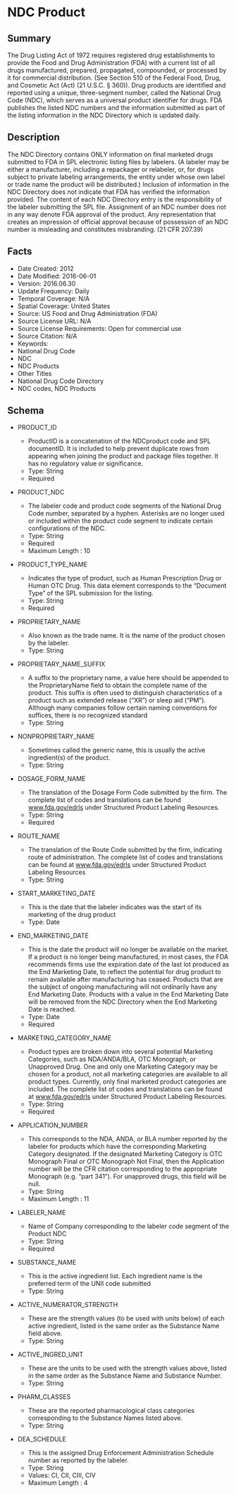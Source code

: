 # NDC Product

## Summary
The Drug Listing Act of 1972 requires registered drug establishments to provide the Food and Drug Administration (FDA) with a current list of all drugs manufactured, prepared, propagated, compounded, or processed by it for commercial distribution.  (See Section 510 of the Federal Food, Drug, and Cosmetic Act (Act) (21 U.S.C. § 360)). Drug products are identified and reported using a unique, three-segment number, called the National Drug Code (NDC), which serves as a universal product identifier for drugs. FDA publishes the listed NDC numbers and the information submitted as part of the listing information in the NDC Directory which is updated daily.

## Description
The NDC Directory contains ONLY information on final marketed drugs submitted to FDA in SPL electronic listing files by labelers. (A labeler may be either a manufacturer, including a repackager or relabeler, or, for drugs subject to private labeling arrangements, the entity under whose own label or trade name the product will be distributed.) Inclusion of information in the NDC Directory does not indicate that FDA has verified the information provided. The content of each NDC Directory entry is the responsibility of the labeler submitting the SPL file. Assignment of an NDC number does not in any way denote FDA approval of the product. Any representation that creates an impression of official approval because of possession of an NDC number is misleading and constitutes misbranding. (21 CFR 207.39)

## Facts
- Date Created: 2012
- Date Modified: 2016-06-01
- Version: 2016.06.30
- Update Frequency: Daily
- Temporal Coverage: N/A
- Spatial Coverage: United States
- Source: US Food and Drug Administration (FDA)
- Source License URL: N/A
- Source License Requirements: Open for commercial use
- Source Citation: N/A
- Keywords: 
 - National Drug Code
 - NDC
 - NDC Products
- Other Titles
 - National Drug Code Directory
 - NDC codes, NDC Products

## Schema
- PRODUCT_ID
  - ProductID is a concatenation of the NDCproduct code and SPL documentID. It is included to help prevent duplicate rows from appearing when joining the product and package files together.  It has no regulatory value or significance.
  - Type: String
  - Required

- PRODUCT_NDC
  - The labeler code and product code segments of the National Drug Code number, separated by a hyphen. Asterisks are no longer used or included within the product code segment to indicate certain configurations of the NDC.
  - Type: String
  - Required
  - Maximum Length : 10 

- PRODUCT_TYPE_NAME
  - Indicates the type of product, such as Human Prescription Drug or Human OTC Drug. This data element corresponds to the “Document Type” of the SPL submission for the listing.
  - Type: String
  - Required

- PROPRIETARY_NAME
  - Also known as the trade name. It is the name of the product chosen by the labeler.
  - Type: String
 
- PROPRIETARY_NAME_SUFFIX
  - A suffix to the proprietary name, a value here should be appended to the ProprietaryName field to obtain the complete name of the product. This suffix is often used to distinguish characteristics of a product such as extended release (“XR”) or sleep aid (“PM”). Although many companies follow certain naming conventions for suffices, there is no recognized standard
  - Type: String

- NONPROPRIETARY_NAME
  - Sometimes called the generic name, this is usually the active ingredient(s) of the product.
  - Type: String

- DOSAGE_FORM_NAME
  - The translation of the Dosage Form Code submitted by the firm. The complete list of codes and translations can be found www.fda.gov/edrls under Structured Product Labeling Resources.
  - Type: String
  - Required

- ROUTE_NAME
  - The translation of the Route Code submitted by the firm, indicating route of administration. The complete list of codes and translations can be found at www.fda.gov/edrls under Structured Product Labeling Resources
  - Type: String

- START_MARKETING_DATE
  - This is the date that the labeler indicates was the start of its marketing of the drug product
  - Type: Date

- END_MARKETING_DATE
  - This is the date the product will no longer be available on the market. If a product is no longer being manufactured, in most cases, the FDA recommends firms use the expiration date of the last lot produced as the End Marketing Date, to reflect the potential for drug product to remain available after manufacturing has ceased. Products that are the subject of ongoing manufacturing will not ordinarily have any End Marketing Date. Products with a value in the End Marketing Date will be removed from the NDC Directory when the End Marketing Date is reached.
  - Type: Date
  - Required

- MARKETING_CATEGORY_NAME
  - Product types are broken down into several potential Marketing Categories, such as NDA/ANDA/BLA, OTC Monograph, or Unapproved Drug. One and only one Marketing Category may be chosen for a product, not all marketing categories are available to all product types. Currently, only final marketed product categories are included.  The complete list of codes and translations can be found at www.fda.gov/edrls under Structured Product Labeling Resources.
  - Type: String
  - Required

- APPLICATION_NUMBER
  - This corresponds to the NDA, ANDA, or BLA number reported by the labeler for products which have the corresponding Marketing Category designated. If the designated Marketing Category is OTC Monograph Final or OTC Monograph Not Final, then the Application number will be the CFR citation corresponding to the appropriate Monograph (e.g. “part 341”). For unapproved drugs, this field will be null.
  - Type: String
  - Maximum Length : 11
 
- LABELER_NAME
  - Name of Company corresponding to the labeler code segment of the Product NDC
  - Type: String
  - Required

- SUBSTANCE_NAME
  - This is the active ingredient list. Each ingredient name is the preferred term of the UNII code submitted
  - Type: String

- ACTIVE_NUMERATOR_STRENGTH
  - These are the strength values (to be used with units below) of each active ingredient, listed in the same order as the Substance Name field above.
  - Type: String

- ACTIVE_INGRED_UNIT
  - These are the units to be used with the strength values above, listed in the same order as the Substance Name and Substance Number.
  - Type: String

- PHARM_CLASSES
  - These are the reported pharmacological class categories corresponding to the Substance Names listed above.
  - Type: String

- DEA_SCHEDULE
  - This is the assigned Drug Enforcement Administration Schedule number as reported by the labeler.
  - Type: String
  - Values: CI, CII, CIII, CIV
  - Maximum Length : 4
